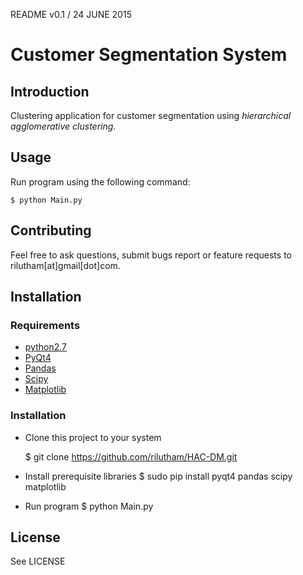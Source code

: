 README v0.1 / 24 JUNE 2015

# Customer Segmentation System

## Introduction

Clustering application for customer segmentation using *hierarchical agglomerative clustering*.

## Usage

Run program using the following command:

    $ python Main.py

## Contributing

Feel free to ask questions, submit bugs report or feature requests to rilutham[at]gmail[dot]com.

## Installation

### Requirements

* [python2.7](https://www.python.org)
* [PyQt4](http://riverbankcomputing.com/software/pyqt)
* [Pandas](http://pandas.pydata.org)
* [Scipy](http://scipy.org)
* [Matplotlib](http://matplotlib.org)

### Installation

* Clone this project to your system

    $ git clone https://github.com/rilutham/HAC-DM.git

* Install prerequisite libraries
    $ sudo pip install pyqt4 pandas scipy matplotlib

* Run program
    $ python Main.py

## License

See LICENSE
